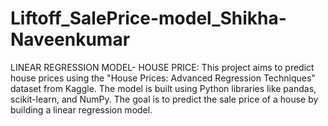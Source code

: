 # Liftoff_SalePrice-model_Shikha-Naveenkumar

LINEAR REGRESSION MODEL- HOUSE PRICE:
This project aims to predict house prices using the "House Prices: Advanced Regression Techniques" dataset from Kaggle. The model is built using Python libraries like pandas, scikit-learn, and NumPy. The goal is to predict the sale price of a house by building a linear regression model.
